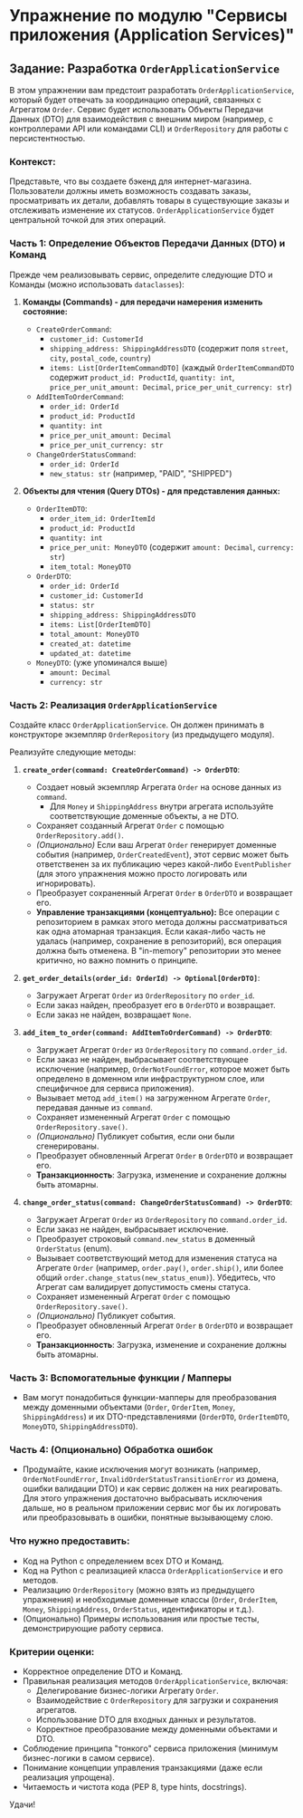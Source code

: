 # Упражнение по модулю "Сервисы приложения (Application Services)"

## Задание: Разработка `OrderApplicationService`

В этом упражнении вам предстоит разработать `OrderApplicationService`, который будет отвечать за координацию операций, связанных с Агрегатом `Order`. Сервис будет использовать Объекты Передачи Данных (DTO) для взаимодействия с внешним миром (например, с контроллерами API или командами CLI) и `OrderRepository` для работы с персистентностью.

### Контекст:
Представьте, что вы создаете бэкенд для интернет-магазина. Пользователи должны иметь возможность создавать заказы, просматривать их детали, добавлять товары в существующие заказы и отслеживать изменение их статусов. `OrderApplicationService` будет центральной точкой для этих операций.

### Часть 1: Определение Объектов Передачи Данных (DTO) и Команд

Прежде чем реализовывать сервис, определите следующие DTO и Команды (можно использовать `dataclasses`):

1.  **Команды (Commands) - для передачи намерения изменить состояние:**
    *   `CreateOrderCommand`:
        *   `customer_id: CustomerId`
        *   `shipping_address: ShippingAddressDTO` (содержит поля `street`, `city`, `postal_code`, `country`)
        *   `items: List[OrderItemCommandDTO]` (каждый `OrderItemCommandDTO` содержит `product_id: ProductId`, `quantity: int`, `price_per_unit_amount: Decimal`, `price_per_unit_currency: str`)
    *   `AddItemToOrderCommand`:
        *   `order_id: OrderId`
        *   `product_id: ProductId`
        *   `quantity: int`
        *   `price_per_unit_amount: Decimal`
        *   `price_per_unit_currency: str`
    *   `ChangeOrderStatusCommand`:
        *   `order_id: OrderId`
        *   `new_status: str` (например, "PAID", "SHIPPED")

2.  **Объекты для чтения (Query DTOs) - для представления данных:**
    *   `OrderItemDTO`:
        *   `order_item_id: OrderItemId`
        *   `product_id: ProductId`
        *   `quantity: int`
        *   `price_per_unit: MoneyDTO` (содержит `amount: Decimal`, `currency: str`)
        *   `item_total: MoneyDTO`
    *   `OrderDTO`:
        *   `order_id: OrderId`
        *   `customer_id: CustomerId`
        *   `status: str`
        *   `shipping_address: ShippingAddressDTO`
        *   `items: List[OrderItemDTO]`
        *   `total_amount: MoneyDTO`
        *   `created_at: datetime`
        *   `updated_at: datetime`
    *   `MoneyDTO`: (уже упоминался выше)
        *   `amount: Decimal`
        *   `currency: str`

### Часть 2: Реализация `OrderApplicationService`

Создайте класс `OrderApplicationService`. Он должен принимать в конструкторе экземпляр `OrderRepository` (из предыдущего модуля).

Реализуйте следующие методы:

1.  **`create_order(command: CreateOrderCommand) -> OrderDTO`**:
    *   Создает новый экземпляр Агрегата `Order` на основе данных из `command`.
        *   Для `Money` и `ShippingAddress` внутри агрегата используйте соответствующие доменные объекты, а не DTO.
    *   Сохраняет созданный Агрегат `Order` с помощью `OrderRepository.add()`.
    *   *(Опционально)* Если ваш Агрегат `Order` генерирует доменные события (например, `OrderCreatedEvent`), этот сервис может быть ответственен за их публикацию через какой-либо `EventPublisher` (для этого упражнения можно просто логировать или игнорировать).
    *   Преобразует сохраненный Агрегат `Order` в `OrderDTO` и возвращает его.
    *   **Управление транзакциями (концептуально):** Все операции с репозиторием в рамках этого метода должны рассматриваться как одна атомарная транзакция. Если какая-либо часть не удалась (например, сохранение в репозиторий), вся операция должна быть отменена. В "in-memory" репозитории это менее критично, но важно помнить о принципе.

2.  **`get_order_details(order_id: OrderId) -> Optional[OrderDTO]`**:
    *   Загружает Агрегат `Order` из `OrderRepository` по `order_id`.
    *   Если заказ найден, преобразует его в `OrderDTO` и возвращает.
    *   Если заказ не найден, возвращает `None`.

3.  **`add_item_to_order(command: AddItemToOrderCommand) -> OrderDTO`**:
    *   Загружает Агрегат `Order` из `OrderRepository` по `command.order_id`.
    *   Если заказ не найден, выбрасывает соответствующее исключение (например, `OrderNotFoundError`, которое может быть определено в доменном или инфраструктурном слое, или специфичное для сервиса приложения).
    *   Вызывает метод `add_item()` на загруженном Агрегате `Order`, передавая данные из `command`.
    *   Сохраняет измененный Агрегат `Order` с помощью `OrderRepository.save()`.
    *   *(Опционально)* Публикует события, если они были сгенерированы.
    *   Преобразует обновленный Агрегат `Order` в `OrderDTO` и возвращает его.
    *   **Транзакционность**: Загрузка, изменение и сохранение должны быть атомарны.

4.  **`change_order_status(command: ChangeOrderStatusCommand) -> OrderDTO`**:
    *   Загружает Агрегат `Order` из `OrderRepository` по `command.order_id`.
    *   Если заказ не найден, выбрасывает исключение.
    *   Преобразует строковый `command.new_status` в доменный `OrderStatus` (enum).
    *   Вызывает соответствующий метод для изменения статуса на Агрегате `Order` (например, `order.pay()`, `order.ship()`, или более общий `order.change_status(new_status_enum)`). Убедитесь, что Агрегат сам валидирует допустимость смены статуса.
    *   Сохраняет измененный Агрегат `Order` с помощью `OrderRepository.save()`.
    *   *(Опционально)* Публикует события.
    *   Преобразует обновленный Агрегат `Order` в `OrderDTO` и возвращает его.
    *   **Транзакционность**: Загрузка, изменение и сохранение должны быть атомарны.

### Часть 3: Вспомогательные функции / Мапперы

*   Вам могут понадобиться функции-мапперы для преобразования между доменными объектами (`Order`, `OrderItem`, `Money`, `ShippingAddress`) и их DTO-представлениями (`OrderDTO`, `OrderItemDTO`, `MoneyDTO`, `ShippingAddressDTO`).

### Часть 4: (Опционально) Обработка ошибок

*   Продумайте, какие исключения могут возникать (например, `OrderNotFoundError`, `InvalidOrderStatusTransitionError` из домена, ошибки валидации DTO) и как сервис должен на них реагировать. Для этого упражнения достаточно выбрасывать исключения дальше, но в реальном приложении сервис мог бы их логировать или преобразовывать в ошибки, понятные вызывающему слою.

### Что нужно предоставить:
-   Код на Python с определением всех DTO и Команд.
-   Код на Python с реализацией класса `OrderApplicationService` и его методов.
-   Реализацию `OrderRepository` (можно взять из предыдущего упражнения) и необходимые доменные классы (`Order`, `OrderItem`, `Money`, `ShippingAddress`, `OrderStatus`, идентификаторы и т.д.).
-   (Опционально) Примеры использования или простые тесты, демонстрирующие работу сервиса.

### Критерии оценки:
-   Корректное определение DTO и Команд.
-   Правильная реализация методов `OrderApplicationService`, включая:
    -   Делегирование бизнес-логики Агрегату `Order`.
    -   Взаимодействие с `OrderRepository` для загрузки и сохранения агрегатов.
    -   Использование DTO для входных данных и результатов.
    -   Корректное преобразование между доменными объектами и DTO.
-   Соблюдение принципа "тонкого" сервиса приложения (минимум бизнес-логики в самом сервисе).
-   Понимание концепции управления транзакциями (даже если реализация упрощена).
-   Читаемость и чистота кода (PEP 8, type hints, docstrings).

Удачи!
